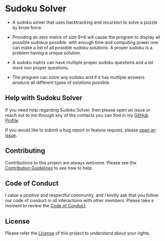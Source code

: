 # Sudoku Solver
* A sudoku solver that uses backtracking and recursion to solve a puzzle by brute force.

* Providing an zero matrix of size 9*9 will cause the program to display all possible sudokus possible.
with enough time and computing power one can make a list of all possible sudoku solutions.
A proper sudoku is a problem having a unique solution.

* A sudoku matrix can have multiple proper sudoku questions and a lot more non proper questions.

* The program can solve any sudoku and if it has multiple answers produce all different types of solutions possible.

## Help with Sudoku Solver

If you need help regarding Sudoku Solver, then please open an issue or reach out to me through any of the contacts you can find in my [GitHub Profile](https://github.com/Bluejee)

If you would like to submit a bug report or feature request, please [open an issue](https://github.com/Bluejee/Sudoku_Solver/issues).

## Contributing

Contributions to this project are always welcome.
Please see the [Contribution Guidelines](https://github.com/Bluejee/Sudoku_Solver/blob/main/CONTRIBUTING.md) to see how to help.

## Code of Conduct

I value a positive and respectful community, and I kindly ask that you follow our code of conduct in all interactions with other members. 
Please take a moment to review the [Code of Conduct](https://github.com/Bluejee/Sudoku_Solver/blob/main/CODE_OF_CONDUCT.md).

## License
Please refer the [License](https://github.com/Bluejee/Sudoku_Solver/blob/main/LICENSE.txt) of this project to understand about your rights.
